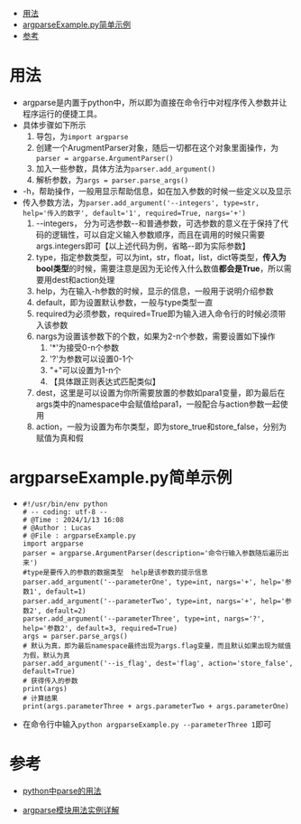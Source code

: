 <!-- START doctoc generated TOC please keep comment here to allow auto update -->
<!-- DON'T EDIT THIS SECTION, INSTEAD RE-RUN doctoc TO UPDATE -->


- [用法](#%E7%94%A8%E6%B3%95)
- [argparseExample.py简单示例](#argparseexamplepy%E7%AE%80%E5%8D%95%E7%A4%BA%E4%BE%8B)
- [参考](#%E5%8F%82%E8%80%83)

<!-- END doctoc generated TOC please keep comment here to allow auto update -->

# 用法

- argparse是内置于python中，所以即为直接在命令行中对程序传入参数并让程序运行的便捷工具。
- 具体步骤如下所示
  1. 导包，为`import argparse`
  2. 创建一个ArugmentParser对象，随后一切都在这个对象里面操作，为`parser = argparse.ArgumentParser()`
  3. 加入一些参数，具体方法为`parser.add_argument()`
  4. 解析参数，为`args = parser.parse_args()`
- -h，帮助操作，一般用显示帮助信息，如在加入参数的时候一些定义以及显示
- 传入参数方法，为`parser.add_argument('--integers', type=str, help='传入的数字', default='1', required=True, nargs='+')`
  1. --integers， 分为可选参数--和普通参数，可选参数的意义在于保持了代码的逻辑性，可以自定义输入参数顺序，而且在调用的时候只需要args.integers即可【以上述代码为例，省略--即为实际参数】
  2. type，指定参数类型，可以为int，str，float，list，dict等类型，**传入为bool类型**的时候，需要注意是因为无论传入什么数值**都会是True**，所以需要用dest和action处理
  3. help，为在输入-h参数的时候，显示的信息，一般用于说明介绍参数
  4. default，即为设置默认参数，一般与type类型一直
  5. required为必须参数，required=True即为输入进入命令行的时候必须带入该参数
  6. nargs为设置该参数下的个数，如果为2-n个参数，需要设置如下操作
     1. '\*'为接受0-n个参数
     2. '?'为参数可以设置0-1个
     3. "+"可以设置为1-n个
     4. 【具体跟正则表达式匹配类似】
  7. dest，这里是可以设置为你所需要放置的参数如para1变量，即为最后在args类中的namespace中会赋值给para1，一般配合与action参数一起使用
  8. action，一般为设置为布尔类型，即为store_true和store_false，分别为赋值为真和假

# argparseExample.py简单示例

- ```
  #!/usr/bin/env python
  # -- coding: utf-8 --
  # @Time : 2024/1/13 16:08
  # @Author : Lucas
  # @File : argparseExample.py
  import argparse
  parser = argparse.ArgumentParser(description='命令行输入参数随后遍历出来')
  #type是要传入的参数的数据类型  help是该参数的提示信息
  parser.add_argument('--parameterOne', type=int, nargs='+', help='参数1', default=1)
  parser.add_argument('--parameterTwo', type=int, nargs='+', help='参数2', default=2)
  parser.add_argument('--parameterThree', type=int, nargs='?', help='参数2', default=3, required=True)
  args = parser.parse_args()
  # 默认为真，即为最后namespace最终出现为args.flag变量，而且默认如果出现为赋值为假，默认为真
  parser.add_argument('--is_flag', dest='flag', action='store_false', default=True)
  # 获得传入的参数
  print(args)
  # 计算结果
  print(args.parameterThree + args.parameterTwo + args.parameterOne)
  ```
  
- 在命令行中输入`python argparseExample.py --parameterThree 1`即可

# 参考

- [python中parse的用法](https://blog.csdn.net/qq_35498453/article/details/108757215)

- [argparse模块用法实例详解](https://zhuanlan.zhihu.com/p/56922793)